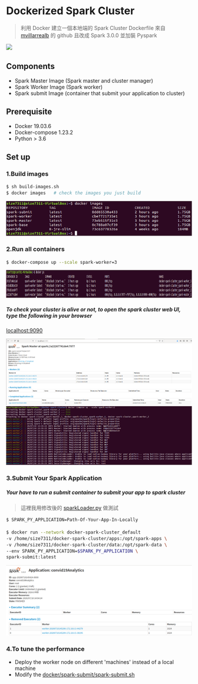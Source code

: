 # Dockerized Spark Cluster

> 利用 Docker 建立一個本地端的 Spark Cluster 
> Dockerfile 來自 [mvillarrealb](https://github.com/mvillarrealb/docker-spark-cluster "link") 的 github 且改成 Spark 3.0.0 並加裝 Pyspark 

<img src="https://spark.apache.org/images/spark-logo-trademark.png">

## Components
  - Spark Master Image (Spark master and cluster manager)
  - Spark Worker Image (Spark worker)
  - Spark submit Image (container that submit your application to cluster)

## Prerequisite
  - Docker 19.03.6
  - Docker-compose 1.23.2
  - Python > 3.6
## Set up
### 1.Build images   
```sh
$ sh build-images.sh
$ docker images   # check the images you just build
```

<img src="https://github.com/LinShien/Dockerized-Spark-Cluster/blob/master/images/docker_images.png">



### 2.Run all containers
```sh
$ docker-compose up --scale spark-worker=3
```
<img src="https://github.com/LinShien/Dockerized-Spark-Cluster/blob/master/images/docker_ps.png" height = 75>

##### To check your cluster is alive or not, to open the spark cluster web UI, type the following in your browser
[localhost:9090](https:localhost:9090)

<img src="https://github.com/LinShien/Dockerized-Spark-Cluster/blob/master/images/webUI.png">

<img src="https://github.com/LinShien/Dockerized-Spark-Cluster/blob/master/images/spark_master.png" height>



### 3.Submit Your Spark Application
##### Your have to run a submit container to submit your app to spark cluster 
> 這裡我用修改後的 [sparkLoader.py](https://github.com/LinShien/Covid19-Analytics-With-Spark/blob/master/sparkLoader.py) 做測試
```sh
$ SPARK_PY_APPLICATION=Path-Of-Your-App-In-Locally

$ docker run --network docker-spark-cluster_default 
-v /home/size7311/docker-spark-cluster/apps:/opt/spark-apps \
-v /home/size7311/docker-spark-cluster/data:/opt/spark-data \
--env SPARK_PY_APPLICATION=$SPARK_PY_APPLICATION \ 
spark-submit:latest
```

<img src="https://github.com/LinShien/Dockerized-Spark-Cluster/blob/master/images/result.png">



### 4.To tune the performance
  - Deploy the worker node on different 'machines' instead of a local machine
  - Modify the [docker/spark-submit/spark-submit.sh](https://github.com/LinShien/Dockerized-Spark-Cluster/blob/master/docker/spark-submit/spark-submit.sh)
  
